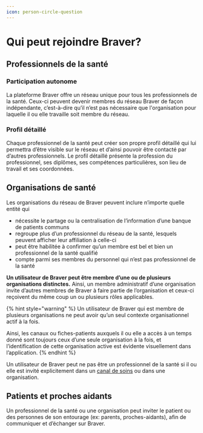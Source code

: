 ```yaml
---
icon: person-circle-question
---
```


# Qui peut rejoindre Braver?

## Professionnels de la santé

### Participation autonome

La plateforme Braver offre un réseau unique pour tous les professionnels de la santé. Ceux-ci peuvent devenir membres du réseau Braver de façon indépendante, c’est-à-dire qu’il n’est pas nécessaire que l'organisation pour laquelle il ou elle travaille soit membre du réseau.

### Profil détaillé

Chaque professionnel de la santé peut créer son propre profil détaillé qui lui permettra d’être visible sur le réseau et d’ainsi pouvoir être contacté par d’autres professionnels. Le profil détaillé présente la profession du professionnel, ses diplômes, ses compétences particulières, son lieu de travail et ses coordonnées.

## Organisations de santé

Les organisations du réseau de Braver peuvent inclure n’importe quelle entité qui

* nécessite le partage ou la centralisation de l’information d’une banque de patients communs
* regroupe plus d’un professionnel du réseau de la santé, lesquels peuvent afficher leur affiliation à celle-ci
* peut être habilitée à confirmer qu’un membre est bel et bien un professionnel de la santé qualifié
* compte parmi ses membres du personnel qui n’est pas professionnel de la santé

**Un utilisateur de Braver peut être membre d’une ou de plusieurs organisations distinctes.** Ainsi, un membre administratif d’une organisation invite d’autres membres de Braver à faire partie de l’organisation et ceux-ci reçoivent du même coup un ou plusieurs rôles applicables.

{% hint style="warning" %}
Un utilisateur de Braver qui est membre de plusieurs organisations ne peut avoir qu’un seul contexte organisationnel actif à la fois.&#x20;

Ainsi, les canaux ou fiches-patients auxquels il ou elle a accès à un temps donné sont toujours ceux d’une seule organisation à la fois, et l’identification de cette organisation active est évidente visuellement dans l’application.
{% endhint %}

Un utilisateur de Braver peut ne pas être un professionnel de la santé si il ou elle est invité explicitement dans un [canal de soins](https://docs.google.com/document/d/1OxaaFzT7lZjQyaFeG_DALoue5b6wGzeR4pDodEXeHpA/edit#heading=h.6dmeksci3s91) ou dans une organisation.

## Patients et proches aidants

Un professionnel de la santé ou une organisation peut inviter le patient ou des personnes de son entourage (ex: parents, proches-aidants), afin de communiquer et d’échanger sur Braver.

